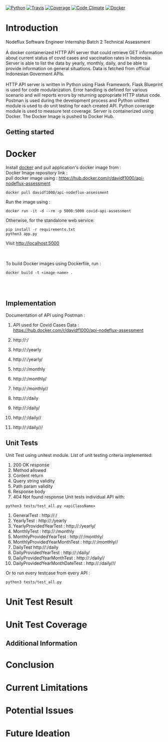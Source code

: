 [![Python](https://img.shields.io/badge/python-2.7%2C%203.5%2C%203.6--dev-blue.svg)]()
[![Travis](https://travis-ci.org/brennv/flask-app.svg?branch=master)](https://travis-ci.org/brennv/flask-app)
[![Coverage](https://codecov.io/gh/brennv/flask-app/branch/master/graph/badge.svg)](https://codecov.io/gh/brennv/flask-app)
[![Code Climate](https://codeclimate.com/github/brennv/flask-app/badges/gpa.svg)](https://codeclimate.com/github/brennv/flask-app)
[![Docker](https://img.shields.io/docker/automated/jrottenberg/ffmpeg.svg?maxAge=2592000)]()

# Introduction
Nodeflux Software Engineer Internship Batch 2 Technical Assessment 
<br />
<br />
A docker containerized HTTP API server that could retrieve GET information about current status of covid cases and vaccination rates in Indonesia. Server is able to list the data by yearly, monthly, daily, and be able to provide information on general situations. Data is fetched from official Indonesian Goverment APIs. 
<br />
<br />
HTTP API server is written in Python using Flask Framework. Flask Blueprint is used for code modularization. Error handling is defined for various scenario and will reports errors by returning appropriate HTTP status code. Postman is used during the development process and Python unittest module is used to do unit testing for each created API. Python coverage module is used to measure test coverage. Server is containerized using Docker. The Docker Image is pushed to Docker Hub.

## Getting started

# Docker

Install [docker](https://docs.docker.com/engine/installation/) and pull application's docker image from :
<br/>
Docker Image repository link : 
<br/> 
pull docker image using : https://hub.docker.com/r/davidf1000/api-nodeflux-assessment
```shell
docker pull davidf1000/api-nodeflux-assessment
```

Run the image using : 
```shell
docker run -it -d --rm -p 5000:5000 covid-api-assessment
```

Otherwise, for the standalone web service:
```shell
pip install -r requirements.txt
python3 app.py
```

Visit [http://localhost:5000](http://localhost:5000)

<br/> <br/>
To build Docker images using Dockerfile, run :
```shell
docker build -t <image-name> . 
```
<br/> <br/>

## Implementation
Documentation of API using Postman : 

1.  API used for Covid Cases Data : https://hub.docker.com/r/davidf1000/api-nodeflux-assessment

2. http://<host>:<port>/  

3. http://<host>:<port>/yearly

4. http://<host>:<port>/yearly/<year>

5. http://<host>:<port>/monthly

6. http://<host>:<port>/monthly/<year>

7. http://<host>:<port>/monthly/<year>/<month>

8. http://<host>:<port>/daily

9. http://<host>:<port>/daily/<year>

10. http://<host>:<port>/daily/<year>/<month>

11. http://<host>:<port>/daily/<year>/<month>/<date>

## Unit Tests
Unit Test using unitest module. List of unit testing criteria implemented: 
1. 200 OK response
2. Method allowed
3. Content return
4. Query string validity
5. Path param validity
6. Response body  
7. 404 Not found response
Unit tests individual API with:

```shell
python3 tests/test_all.py <apiClassName> 
```
1. GeneralTest : http://<host>:<port>/
2. YearlyTest : http://<host>:<port>/yearly
3. YearlyProvidedYearTest : http://<host>:<port>/yearly/<year>
4. MonthlyTest : http://<host>:<port>/monthly
5. MonthlyProvidedYearTest : http://<host>:<port>/monthly/<year>
6. MonthlyProvidedYearMonthTest : http://<host>:<port>/monthly/<year>/<month>
7. DailyTest http://<host>:<port>/daily
8. DailyProvidedYearTest : http://<host>:<port>/daily/<year>
9. DailyProvidedYearMonthTest : http://<host>:<port>/daily/<year>/<month>
10. DailyProvidedYearMonthDateTest : http://<host>:<port>/daily/<year>/<month>/<date>

Or to run every testcase from every API : 
```shell
python3 tests/test_all.py
```

# Unit Test Result 

# Unit Test Coverage

## Additional Information
# Conclusion

# Current Limitations

# Potential Issues

# Future Ideation